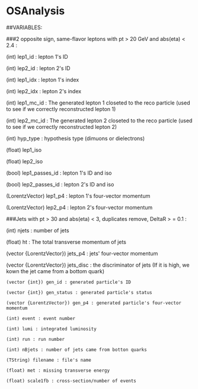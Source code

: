 # OSAnalysis

##VARIABLES:


###2 opposite sign, same-flavor leptons with pt > 20 GeV and abs(eta) < 2.4 :

(int) lep1_id : lepton 1's ID

(int) lep2_id : lepton 2's ID

(int) lep1_idx : lepton 1's index

(int) lep2_idx : lepton 2's index

(int) lep1_mc_id : The generated lepton 1 closeted to the reco particle (used to see if we correctly reconstructed lepton 1)

(int) lep2_mc_id : The generated lepton 2 closeted to the reco particle (used to see if we correctly reconstructed lepton 2)

(int) hyp_type : hypothesis type (dimuons or dielectrons)

(float) lep1_iso

(float) lep2_iso

(bool) lep1_passes_id : lepton 1's ID and iso

(bool) lep2_passes_id : lepton 2's ID and iso

(LorentzVector) lep1_p4 : lepton 1's four-vector momentum

(LorentzVector) lep2_p4 : lepton 2's four-vector momentum



###Jets with pt > 30 and abs(eta) < 3, duplicates remove, DeltaR > = 0.1 :

(int) njets : number of jets

(float) ht : The total transverse momentum of jets

(vector {LorentzVector}) jets_p4 : jets' four-vector momentum

(vector {LorentzVector}) jets_disc : the discriminator of jets (If it is high, we kown the jet came from a bottom quark)


```
(vector {int}) gen_id : generated particle's ID

(vector {int}) gen_status : generated particle's status

(vector {LorentzVector}) gen_p4 : generated particle's four-vector momentum

(int) event : event number

(int) lumi : integrated luminosity

(int) run : run number

(int) nBjets : number of jets came from botton quarks

(TString) filename : file's name

(float) met : missing transverse energy

(float) scale1fb : cross-section/number of events
```
